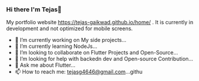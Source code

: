 ### Hi there I'm Tejas👋


<!-- **Tejas-gaikwad/Tejas-gaikwad** is a ✨ _special_ ✨ repository because its `README.md` (this file) appears on your GitHub profile. -->

<!-- Here are some ideas to get you started: -->

My portfolio website https://tejas-gaikwad.github.io/home/ . It is currently in development and not optimized for mobile screens.

- 🔭 I’m currently working on My side projects...
- 🌱 I’m currently learning NodeJs...
- 👯 I’m looking to collaborate on Flutter Projects and Open-Source...
- 🤔 I’m looking for help with backedn dev and Open-source Contribution...
- 💬 Ask me about Flutter...
- 📫 How to reach me: tejasg4646@gmail.com...githu


